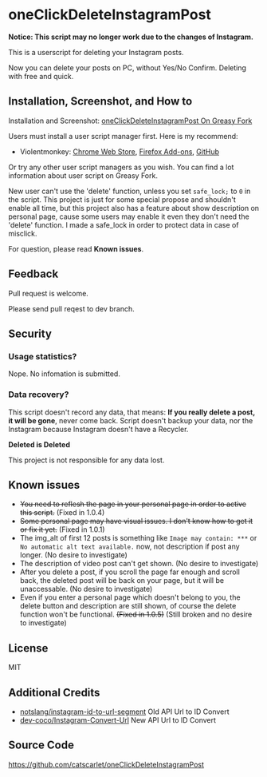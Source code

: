 # oneClickDeleteInstagramPost

**Notice: This script may no longer work due to the changes of Instagram.**

This is a userscript for deleting your Instagram posts.

Now you can delete your posts on PC, without Yes/No Confirm. Deleting with free and quick.

## Installation, Screenshot, and How to

Installation and Screenshot: [oneClickDeleteInstagramPost On Greasy Fork](https://greasyfork.org/zh-CN/scripts/373339-oneclickdeleteinstagrampost)

Users must install a user script manager first. Here is my recommend:

- Violentmonkey: [Chrome Web Store](https://chrome.google.com/webstore/detail/violentmonkey/jinjaccalgkegednnccohejagnlnfdag), [Firefox Add-ons](https://addons.mozilla.org/en-US/firefox/addon/greasemonkey/), [GitHub](https://github.com/violentmonkey/violentmonkey/releases/latest)

Or try any other user script managers as you wish. You can find a lot information about user script on Greasy Fork.

New user can't use the 'delete' function, unless you set `safe_lock;` to `0` in the script. This project is just for some special propose and shouldn't enable all time, but this project also has a feature about show description on personal page, cause some users may enable it even they don't need the 'delete' function. I made a safe_lock in order to protect data in case of misclick.

For question, please read **Known issues**.

## Feedback

Pull request is welcome.

Please send pull reqest to dev branch.

## Security

### Usage statistics?

Nope. No infomation is submitted.

### Data recovery?

This script doesn't record any data, that means: **If you really delete a post, it will be gone**, never come back. Script doesn't backup your data, nor the Instagram because Instagram doesn't have a Recycler.

**Deleted is Deleted**

This project is not responsible for any data lost.

## Known issues

- ~~You need to reflesh the page in your personal page in order to active this script.~~ (Fixed in 1.0.4)
- ~~Some personal page may have visual issues. I don't know how to get it or fix it yet.~~ (Fixed in 1.0.1)
- The img_alt of first 12 posts is something like `Image may contain: ***` or `No automatic alt text available.` now, not description if post any longer. (No desire to investigate)
- The description of video post can't get shown. (No desire to investigate)
- After you delete a post, if you scroll the page far enough and scroll back, the deleted post will be back on your page, but it will be unaccessable. (No desire to investigate)
- Even if you enter a personal page which doesn't belong to you, the delete button and description are still shown, of course the delete function won't be functional. ~~(Fixed in 1.0.5)~~ (Still broken and no desire to investigate)

## License

MIT

## Additional Credits

- [notslang/instagram-id-to-url-segment](https://github.com/notslang/instagram-id-to-url-segment) Old API Url to ID Convert
- [dev-coco/Instagram-Convert-Url](https://github.com/dev-coco/Instagram-Convert-Url) New API Url to ID Convert

## Source Code

<https://github.com/catscarlet/oneClickDeleteInstagramPost>

